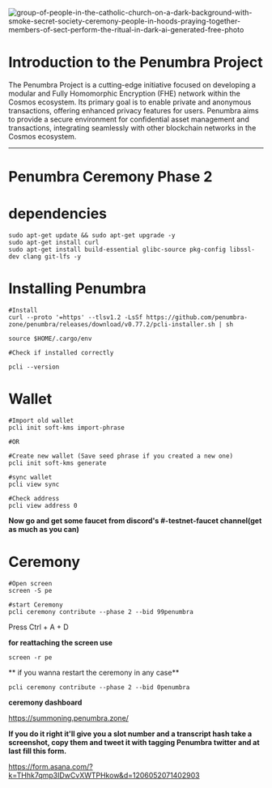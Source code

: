 ![group-of-people-in-the-catholic-church-on-a-dark-background-with-smoke-secret-society-ceremony-people-in-hoods-praying-together-members-of-sect-perform-the-ritual-in-dark-ai-generated-free-photo](https://github.com/pouyaneth/Penumbra-ceremony/assets/87922204/6dae5f4f-d1df-4f60-a77d-125fe0e5d083)

# Introduction to the Penumbra Project

The Penumbra Project is a cutting-edge initiative focused on developing a modular and Fully Homomorphic Encryption (FHE) network within the Cosmos ecosystem. Its primary goal is to enable private and anonymous transactions, offering enhanced privacy features for users. Penumbra aims to provide a secure environment for confidential asset management and transactions, integrating seamlessly with other blockchain networks in the Cosmos ecosystem.

---

# Penumbra Ceremony Phase 2

# dependencies
```
sudo apt-get update && sudo apt-get upgrade -y 
sudo apt-get install curl 
sudo apt-get install build-essential glibc-source pkg-config libssl-dev clang git-lfs -y
```

# Installing Penumbra

```
#Install
curl --proto '=https' --tlsv1.2 -LsSf https://github.com/penumbra-zone/penumbra/releases/download/v0.77.2/pcli-installer.sh | sh

source $HOME/.cargo/env

#Check if installed correctly

pcli --version
```

# Wallet
```
#Import old wallet
pcli init soft-kms import-phrase

#OR

#Create new wallet (Save seed phrase if you created a new one)
pcli init soft-kms generate
```
```
#sync wallet
pcli view sync
```
```
#Check address
pcli view address 0
```

**Now go and get some faucet from discord's #-testnet-faucet channel(get as much as you can)**

# Ceremony
```
#Open screen
screen -S pe

#start Ceremony
pcli ceremony contribute --phase 2 --bid 99penumbra
```
Press Ctrl + A + D

**for reattaching the screen use**
```
screen -r pe
```

** if you wanna restart the ceremony in any case**
```
pcli ceremony contribute --phase 2 --bid 0penumbra
```

**ceremony dashboard**

https://summoning.penumbra.zone/


**If you do it right it'll give you a slot number and a transcript hash
take a screenshot, copy them and tweet it with tagging Penumbra twitter and at last fill this form.**

https://form.asana.com/?k=THhk7qmp3IDwCvXWTPHkow&d=1206052071402903









